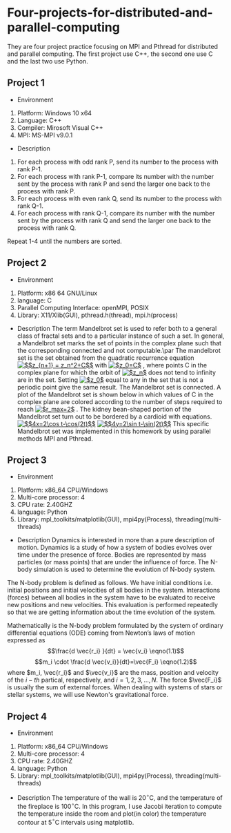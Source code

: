 # Four-projects-for-distributed-and-parallel-computing
They are four project practice focusing on MPI and Pthread for distributed and parallel computing. The first project use C++, the second one use C and the last two use Python.
## Project 1
- Environment
1. Platform: Windows 10 x64
2. Language: C++
3. Compiler: Mirosoft Visual C++
4. MPI: MS-MPI v9.0.1

- Description
1. For each process with odd rank P, send its number to the process with rank P-1.
2. For each process with rank P-1, compare its number with the number sent by the process with rank P and send the larger one back to the process with rank P.
3. For each process with even rank Q, send its number to the process with rank Q-1.
4. For each process with rank Q-1, compare its number with the number sent by the process with rank Q and send the larger one back to the process with rank Q.

Repeat 1-4 until the numbers are sorted.

## Project 2
- Environment 
1. Platform: x86 64 GNU/Linux 
2. language: C 
3. Parallel Computing Interface: openMPI, POSIX 
4. Library: X11/Xlib(GUI), pthread.h(thread), mpi.h(process)

- Description
The term Mandelbrot set is used to refer both to a general class of fractal sets and to a particular instance of such a set. In general, a Mandelbrot set marks the set of points in the complex plane such that the corresponding connected and not computable.\par
The mandelbrot set is the set obtained from the quadratic recurrence equation 
<a href="https://www.codecogs.com/eqnedit.php?latex=$$z_{n&plus;1}&space;=&space;z_n^2&plus;C$$" target="_blank"><img src="https://latex.codecogs.com/gif.latex?$$z_{n&plus;1}&space;=&space;z_n^2&plus;C$$" title="$$z_{n+1} = z_n^2+C$$" /></a>
with 
<a href="https://www.codecogs.com/eqnedit.php?latex=$z_0=C$" target="_blank"><img src="https://latex.codecogs.com/gif.latex?$z_0=C$" title="$z_0=C$" /></a>
, where points C in the complex plane for which the orbit of 
<a href="https://www.codecogs.com/eqnedit.php?latex=$z_n$" target="_blank"><img src="https://latex.codecogs.com/gif.latex?$z_n$" title="$z_n$" /></a>
does not tend to infinity are in the set. Setting 
<a href="https://www.codecogs.com/eqnedit.php?latex=$z_0$" target="_blank"><img src="https://latex.codecogs.com/gif.latex?$z_0$" title="$z_0$" /></a> 
equal to any in the set that is not a periodic point give the same result. The Mandelbrot set is connected. A plot of the Mandelbrot set is shown below in which values of C in the complex plane are colored according to the number of steps required to reach 
<a href="https://www.codecogs.com/eqnedit.php?latex=$r_max=2$" target="_blank"><img src="https://latex.codecogs.com/gif.latex?$r_max=2$" title="$r_max=2$" /></a>
. The kidney bean-shaped portion of the Mandelbrot set turn out to be bordered by a cardioid with equations. 
<a href="https://www.codecogs.com/eqnedit.php?latex=$$4x=2\cos&space;t-\cos(2t)$$" target="_blank"><img src="https://latex.codecogs.com/gif.latex?$$4x=2\cos&space;t-\cos(2t)$$" title="$$4x=2\cos t-\cos(2t)$$" /></a>
<a href="https://www.codecogs.com/eqnedit.php?latex=$$4y=2\sin&space;t-\sin(2t)$$" target="_blank"><img src="https://latex.codecogs.com/gif.latex?$$4y=2\sin&space;t-\sin(2t)$$" title="$$4y=2\sin t-\sin(2t)$$" /></a>
This specific Mandelbrot set was implemented in this homework by using parallel methods MPI and Pthread.

## Project 3
- Environment
1. Platform: x86\_64 CPU/Windows
2. Multi-core processor: 4
3. CPU rate: 2.40GHZ
4. language: Python
5. Library: mpl\_toolkits/matplotlib(GUI), mpi4py(Process), threading(multi-threads)

- Description
Dynamics is interested in more than a pure description of motion. Dynamics is a study of how a system of bodies evolves over time under the presence of force. Bodies are represented by mass particles (or mass points) that are under the influence of force. The N-body simulation is used to determine the evolution of N-body system.

The N-body problem is defined as follows. We have initial conditions i.e. initial positions and initial velocities of all bodies in the system. Interactions (forces) between all bodies in the system have to be evaluated to receive new positions and new velocities. This evaluation is performed repeatedly so that we are getting information about the time evolution of the system. 

Mathematically is the N-body problem formulated by the system of ordinary differential equations (ODE) coming from Newton’s laws of motion expressed as
$$\frac{d \vec{r_i} }{dt} = \vec{v_i} \eqno(1.1)$$
$$m_i \cdot \frac{d \vec{v_i}}{dt}=\vec{F_i} \eqno(1.2)$$
where $m_i, \vec{r_i}$ and $\vec{v_i}$ are the mass, position and velocity of the $i-th$ partical, respectively, and $i=1,2,3,...,N$. The force $\vec{F_i}$ is usually the sum of external forces. When dealing with systems of stars or stellar systems, we will use Newton's gravitational force.

## Project 4
- Environment
1. Platform: x86\_64 CPU/Windows
2. Multi-core processor: 4
3. CPU rate: 2.40GHZ
4. language: Python
5. Library: mpl\_toolkits/matplotlib(GUI), mpi4py(Process), threading(multi-threads)

- Description
The temperature of the wall is 20$^\circ$C, and the temperature of the fireplace is 100$^\circ$C. In this program, I use Jacobi iteration to compute the temperature inside the room and plot(in color) the temperature contour at 5$^\circ$C intervals using matplotlib. 
